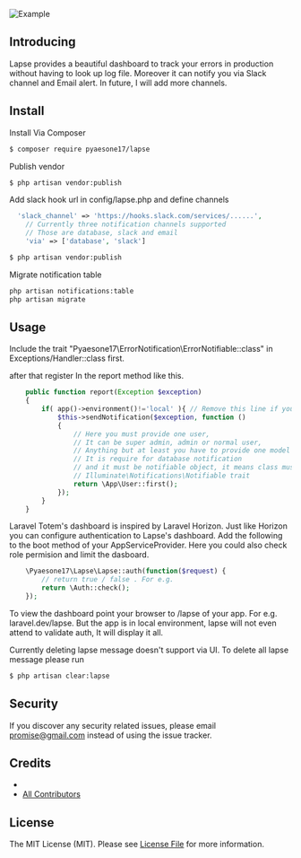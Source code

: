 
![Example](https://raw.githubusercontent.com/pyaesone17/lapse/master/lapse.png)

## Introducing

Lapse provides a beautiful dashboard to track your errors in production without having to look up log file. 
Moreover it can notify you via Slack channel and Email alert. In future, I will add more channels.

## Install

Install Via Composer

``` bash
$ composer require pyaesone17/lapse
```

Publish vendor

``` bash
$ php artisan vendor:publish
```

Add slack hook url in config/lapse.php and define channels

``` php
  'slack_channel' => 'https://hooks.slack.com/services/......',
    // Currently three notification channels supported
    // Those are database, slack and email
    'via' => ['database', 'slack']
```

``` bash
$ php artisan vendor:publish
```

Migrate notification table

``` bash
php artisan notifications:table
php artisan migrate
```
## Usage

Include the trait "Pyaesone17\ErrorNotification\ErrorNotifiable::class" in Exceptions/Handler::class first.

after that register In the report method like this.

``` php
    public function report(Exception $exception)
    {
        if( app()->environment()!='local' ){ // Remove this line if you want lapse to notify in local environment
            $this->sendNotification($exception, function ()
            {
                // Here you must provide one user,
                // It can be super admin, admin or normal user,
                // Anything but at least you have to provide one model
                // It is require for database notification
                // and it must be notifiable object, it means class must use
                // Illuminate\Notifications\Notifiable trait
                return \App\User::first();
            });
        }
    }
```

Laravel Totem's dashboard is inspired by Laravel Horizon. Just like Horizon you can configure authentication to Lapse's dashboard. Add the following to the boot method of your AppServiceProvider. Here you could also check role permision and limit
the dasboard.

``` php
    \Pyaesone17\Lapse\Lapse::auth(function($request) {
        // return true / false . For e.g.
        return \Auth::check();
    });
```
To view the dashboard point your browser to /lapse of your app. For e.g. laravel.dev/lapse.
But the app is in local environment, lapse will not even attend to validate auth, It will display it all.

Currently deleting lapse message doesn't support via UI. To delete all lapse message please run
``` bash
$ php artisan clear:lapse
```

## Security

If you discover any security related issues, please email promise@gmail.com instead of using the issue tracker.

## Credits

- [][link-author]
- [All Contributors][link-contributors]

## License

The MIT License (MIT). Please see [License File](LICENSE.md) for more information.

[ico-version]: https://img.shields.io/packagist/v//.svg?style=flat-square
[ico-license]: https://img.shields.io/badge/license-MIT-brightgreen.svg?style=flat-square
[ico-travis]: https://img.shields.io/travis///master.svg?style=flat-square
[ico-scrutinizer]: https://img.shields.io/scrutinizer/coverage/g//.svg?style=flat-square
[ico-code-quality]: https://img.shields.io/scrutinizer/g//.svg?style=flat-square
[ico-downloads]: https://img.shields.io/packagist/dt//.svg?style=flat-square

[link-packagist]: https://packagist.org/packages//
[link-travis]: https://travis-ci.org//
[link-scrutinizer]: https://scrutinizer-ci.com/g///code-structure
[link-code-quality]: https://scrutinizer-ci.com/g//
[link-downloads]: https://packagist.org/packages//
[link-author]: https://github.com/
[link-contributors]: ../../contributors
